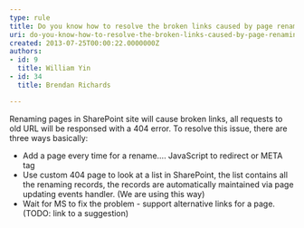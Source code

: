 ```yaml
---
type: rule
title: Do you know how to resolve the broken links caused by page renaming?
uri: do-you-know-how-to-resolve-the-broken-links-caused-by-page-renaming
created: 2013-07-25T00:00:22.0000000Z
authors:
- id: 9
  title: William Yin
- id: 34
  title: Brendan Richards

---
```


 ​Renaming pages in SharePoint site will cause broken links, all requests to old URL will be responsed with a 404 error. 
To resolve this issue, there are three ways basically:

- ​Add a page every time for a rename…. JavaScript to redirect or META tag​
- Use custom 404 page to look at a list in SharePoint, the list contains all the renaming records, the records are automatically maintained via page updating events handler. (We are using this way)
- Wait for MS to fix the problem - support alternative links for a page. (TODO: link to a suggestion)







